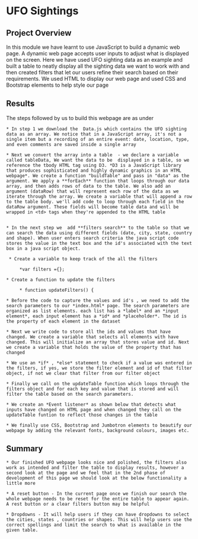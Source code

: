 # UFO Sightings 

## Project Overview

In this module we have learnt to use JavaScript to build a dynamic web page. A dynamic web page accepts user inputs to adjust what is displayed on the screen. Here we have used UFO sighting data as an example and built a table to neatly display all the sighting data we want to work with and then created filters that let our users refine their search based on their requirements. We used HTML to display our web page and used CSS and Bootstrap elements to help style our page 

## Results 

The steps followed by us to build this webpage are as under 

    * In step 1 we download the  Data.js which contains the UFO sighting data as an array. We notice that in a JavaScript array, it's not a single item but a recording of an entire event: date, location, type, and even comments are saved inside a single array
     
    * Next we convert the array into a table  - we declare a variable called tableData, We want the data to be  displayed in a table, so we reference the tbody HTML tag using D3. *D3 is a JavaScript library that produces sophisticated and highly dynamic graphics in an HTML webpage*. We create a function "buildTable" and pass in "data" as the argument. We apply a **forEach** function that loops through our data array, and then adds rows of data to the table. We also add an argument (dataRow) that will represent each row of the data as we iterate through the array. We create a variable that will append a row to the table body. we'll add code to loop through each field in the dataRow argument. These fields will become table data and will be wrapped in <td> tags when they're appended to the HTML table


    * In the next step we  add **filters search** to the table so that we can search the data using different fields (date, city, state, country and shape). When user enters search criteria the java script code stores the value in the text box and the id's associated with the text box in a java script object.    

     * Create a variable to keep track of the all the filters 
         
         *var filters ={};

    * Create a function to update the filters      

         * function updateFilters() {

    * Before the code to capture the values and id's , we need to add the search parameters to our *index.html* page. The search parameters are organized as list elements. each list has a *label* and an *input element*, each input element has a *id* and *placeholder*. The id is the property of each element in the dataset 

    * Next we write code to store all the ids and values that have changed. We create a variable that selects all elements with have changed. This will initialize an array that stores value and id. Next we create a variable that holds the value of the property that has changed

    * We use an *if* , *else* statement to check if a value was entered in the filters, if yes, we store the filter element and id of that filter object, if not we clear that filter from our filter object

    * Finally we call on the updateTable function which loops through the filters object and for each key and value that is stored and will filter the table based on the search parameters.

    * We create an *Event listener* as shown below that detects what inputs have changed on HTML page and when changed they call on the updateTable funtion to reflect those changes in the table

    * We finally use CSS, Bootstrap and Jumbotron elements to beautify our webpage by adding the relevant fonts, background colours, images etc. 


## Summary
 
    * Our finished UFO webpage looks nice and polished, the filters also work as intended and filter the table to display results, however a second look at the page and we feel that in the 2nd phase of development of this page we should look at the below functionality a little more 

    * A reset button - In the current page once we finish our search the whole webpage needs to be reset for the entire table to appear again. A rest button or a clear filters button may be helpful 

    * Dropdowns - It will help users if they can have dropdowns to select the cities, states , countries or shapes. This will help users use the correct spellings and limit the search to what is available in the given table. 


